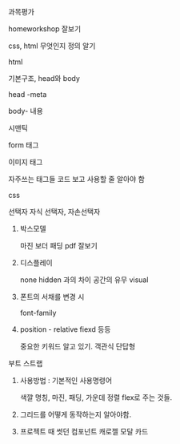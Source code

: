 과목평가



homeworkshop 잘보기



css, html 무엇인지 정의 알기

html

기본구조, head와 body

head -meta

body- 내용



시맨틱 

form 태그

이미지 태그

자주쓰는 태그들 코드 보고 사용할 줄 알아야 함



css

선택자 자식 선택자, 자손선택자

1. 박스모델

   마진 보더 패딩 pdf 잘보기

2. 디스플레이

   none hidden 과의 차이 공간의 유무 visual

3. 폰트의 서채를 변경 시 

   font-family

4. position - relative fiexd 등등 

   중요한 키워드 알고 있기. 객관식 단답형



부트 스트랩 

1. 사용방법 : 기본적인 사용명령어 

   색깔 명칭, 마진, 패딩, 가운데 정렬 flex로 주는 것들.

2. 그리드를 어떻게 동작하는지 알아야함.

3. 프로젝트 때 썻던 컴포넌트 캐로젤 모달 카드 
